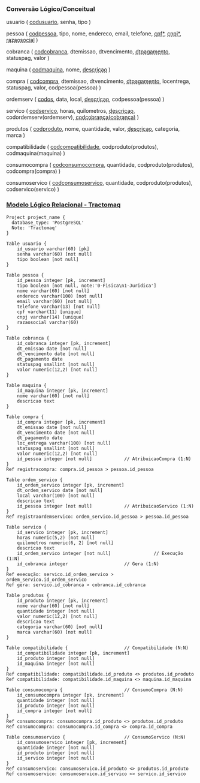 ### Conversão Lógico/Conceitual

usuario (
    <u>codusuario</u>,
    senha,
    tipo
)

pessoa (
    <u>codpessoa</u>, 
    tipo, 
    nome, 
    endereco, 
    email, 
    telefone,
    <u style="text-decoration: underline dashed;">cpf*</u>,
    <u style="text-decoration: underline dashed;">cnpj*</u>,
    <u style="text-decoration: underline dashed;">razaosocial</u>
)

cobranca (
    <u>codcobranca</u>,
    dtemissao,
    dtvencimento,
    <u style="text-decoration: underline dashed;">dtpagamento</u>,
    statuspag,
    valor
)

maquina (
    <u>codmaquina</u>,
    nome,
    <u style="text-decoration: underline dashed;">descricao</u>
)

compra (
    <u>codcompra</u>,
    dtemissao,
    dtvencimento,
    <u style="text-decoration: underline dashed;">dtpagamento</u>,
    locentrega,
    statuspag,
    valor,
    codpessoa(pessoa)                                                       <!-- AtribuicaoCompra (1:N) -->
)

ordemserv (
    <u>codos</u>,
    data,
    local,
    <u style="text-decoration: underline dashed;">descricao</u>,
    codpessoa(pessoa)                                                       <!-- AtribuicaoServico (1:N) -->
)

servico (
    <u>codservico</u>,
    horas,
    quilometros,
    <u style="text-decoration: underline dashed;">descricao</u>,
    codordemserv(ordemserv),                                                <!-- Execução (1:N) -->
    <u style="text-decoration: underline dashed;">codcobranca(cobranca)</u> <!-- Gera (1:N) -->
)

produtos (
    <u>codproduto</u>,
    nome,
    quantidade,
    valor,
    <u style="text-decoration: underline dashed;">descricao</u>,
    categoria,
    marca
)

compatibilidade (                                                           <!-- Compatibilidade (N:N) -->
    <u>codcompatibilidade</u>,
    codproduto(produtos),
    codmaquina(maquina)
)

consumocompra (                                                             <!-- ConsumoCompra (N:N) -->
    <u>codconsumocompra</u>,
    quantidade,
    codproduto(produtos),
    codcompra(compra)
)

consumoservico (                                                            <!-- ConsumoServico (N:N) -->
    <u>codconsumoservico</u>,
    quantidade,
    codproduto(produtos),
    codservico(servico)
)

### [Modelo Lógico Relacional - Tractomaq](https://dbdiagram.io/d/Tractomaq-6862e705f413ba350896d9cf)

```
Project project_name {
  database_type: 'PostgreSQL'
  Note: 'Tractomaq'
}

Table usuario {
    id_usuario varchar(60) [pk]
    senha varchar(60) [not null]
    tipo boolean [not null]
}

Table pessoa {
    id_pessoa integer [pk, increment]
    tipo boolean [not null, note:'0-Fisica\n1-Juridica']
    nome varchar(60) [not null]
    endereco varchar(100) [not null]
    email varchar(60) [not null]
    telefone varchar(13) [not null]
    cpf varchar(11) [unique]
    cnpj varchar(14) [unique]
    razaosocial varchar(60)
}

Table cobranca {
    id_cobranca integer [pk, increment]
    dt_emissao date [not null]
    dt_vencimento date [not null]
    dt_pagamento date
    statuspag smallint [not null]
    valor numeric(12,2) [not null]
}

Table maquina {
    id_maquina integer [pk, increment]
    nome varchar(60) [not null]
    descricao text
}

Table compra {
    id_compra integer [pk, increment]
    dt_emissao date [not null]
    dt_vencimento date [not null]
    dt_pagamento date
    loc_entrega varchar(100) [not null]
    statuspag smallint [not null]
    valor numeric(12,2) [not null]
    id_pessoa integer [not null]            // AtribuicaoCompra (1:N)
}
Ref registracompra: compra.id_pessoa > pessoa.id_pessoa

Table ordem_servico {
    id_ordem_servico integer [pk, increment]
    dt_ordem_servico date [not null]
    local varchar(100) [not null]
    descricao text
    id_pessoa integer [not null]            // AtribuicaoServico (1:N)
}
Ref registraordemservico: ordem_servico.id_pessoa > pessoa.id_pessoa

Table servico {
    id_servico integer [pk, increment]
    horas numeric(5,2) [not null]
    quilometros numeric(6, 2) [not null]
    descricao text
    id_ordem_servico integer [not null]                // Execução (1:N)
    id_cobranca integer                     // Gera (1:N)
}
Ref execução: servico.id_ordem_servico > ordem_servico.id_ordem_servico
Ref gera: servico.id_cobranca > cobranca.id_cobranca

Table produtos {
    id_produto integer [pk, increment]
    nome varchar(60) [not null]
    quantidade integer [not null]
    valor numeric(12,2) [not null]
    descricao text
    categoria varchar(60) [not null]
    marca varchar(60) [not null]
}

Table compatibilidade {                     // Compatibilidade (N:N)
    id_compatibilidade integer [pk, increment]
    id_produto integer [not null]
    id_maquina integer [not null]
}
Ref compatibilidade: compatibilidade.id_produto <> produtos.id_produto
Ref compatibilidade: compatibilidade.id_maquina <> maquina.id_maquina

Table consumocompra {                       // ConsumoCompra (N:N)
    id_consumocompra integer [pk, increment]
    quantidade integer [not null]
    id_produto integer [not null]
    id_compra integer [not null]
}
Ref consumocompra: consumocompra.id_produto <> produtos.id_produto
Ref consumocompra: consumocompra.id_compra <> compra.id_compra

Table consumoservico {                      // ConsumoServico (N:N)
    id_consumoservico integer [pk, increment]
    quantidade integer [not null]
    id_produto integer [not null]
    id_servico integer [not null]
}
Ref consumoservico: consumoservico.id_produto <> produtos.id_produto
Ref consumoservico: consumoservico.id_servico <> servico.id_servico
```
